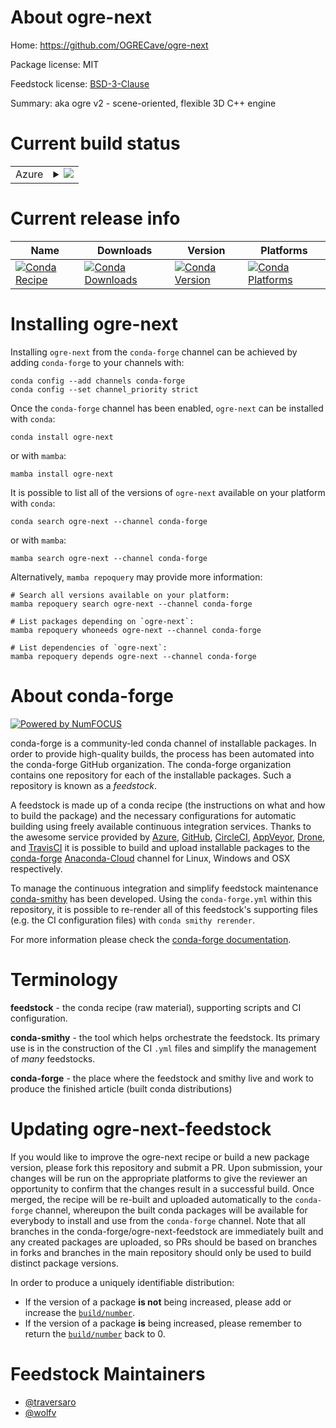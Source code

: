 About ogre-next
===============

Home: https://github.com/OGRECave/ogre-next

Package license: MIT

Feedstock license: [BSD-3-Clause](https://github.com/conda-forge/ogre-next-feedstock/blob/main/LICENSE.txt)

Summary: aka ogre v2 - scene-oriented, flexible 3D C++ engine

Current build status
====================


<table>
    
  <tr>
    <td>Azure</td>
    <td>
      <details>
        <summary>
          <a href="https://dev.azure.com/conda-forge/feedstock-builds/_build/latest?definitionId=16516&branchName=main">
            <img src="https://dev.azure.com/conda-forge/feedstock-builds/_apis/build/status/ogre-next-feedstock?branchName=main">
          </a>
        </summary>
        <table>
          <thead><tr><th>Variant</th><th>Status</th></tr></thead>
          <tbody><tr>
              <td>linux_64</td>
              <td>
                <a href="https://dev.azure.com/conda-forge/feedstock-builds/_build/latest?definitionId=16516&branchName=main">
                  <img src="https://dev.azure.com/conda-forge/feedstock-builds/_apis/build/status/ogre-next-feedstock?branchName=main&jobName=linux&configuration=linux_64_" alt="variant">
                </a>
              </td>
            </tr><tr>
              <td>osx_64</td>
              <td>
                <a href="https://dev.azure.com/conda-forge/feedstock-builds/_build/latest?definitionId=16516&branchName=main">
                  <img src="https://dev.azure.com/conda-forge/feedstock-builds/_apis/build/status/ogre-next-feedstock?branchName=main&jobName=osx&configuration=osx_64_" alt="variant">
                </a>
              </td>
            </tr><tr>
              <td>win_64</td>
              <td>
                <a href="https://dev.azure.com/conda-forge/feedstock-builds/_build/latest?definitionId=16516&branchName=main">
                  <img src="https://dev.azure.com/conda-forge/feedstock-builds/_apis/build/status/ogre-next-feedstock?branchName=main&jobName=win&configuration=win_64_" alt="variant">
                </a>
              </td>
            </tr>
          </tbody>
        </table>
      </details>
    </td>
  </tr>
</table>

Current release info
====================

| Name | Downloads | Version | Platforms |
| --- | --- | --- | --- |
| [![Conda Recipe](https://img.shields.io/badge/recipe-ogre--next-green.svg)](https://anaconda.org/conda-forge/ogre-next) | [![Conda Downloads](https://img.shields.io/conda/dn/conda-forge/ogre-next.svg)](https://anaconda.org/conda-forge/ogre-next) | [![Conda Version](https://img.shields.io/conda/vn/conda-forge/ogre-next.svg)](https://anaconda.org/conda-forge/ogre-next) | [![Conda Platforms](https://img.shields.io/conda/pn/conda-forge/ogre-next.svg)](https://anaconda.org/conda-forge/ogre-next) |

Installing ogre-next
====================

Installing `ogre-next` from the `conda-forge` channel can be achieved by adding `conda-forge` to your channels with:

```
conda config --add channels conda-forge
conda config --set channel_priority strict
```

Once the `conda-forge` channel has been enabled, `ogre-next` can be installed with `conda`:

```
conda install ogre-next
```

or with `mamba`:

```
mamba install ogre-next
```

It is possible to list all of the versions of `ogre-next` available on your platform with `conda`:

```
conda search ogre-next --channel conda-forge
```

or with `mamba`:

```
mamba search ogre-next --channel conda-forge
```

Alternatively, `mamba repoquery` may provide more information:

```
# Search all versions available on your platform:
mamba repoquery search ogre-next --channel conda-forge

# List packages depending on `ogre-next`:
mamba repoquery whoneeds ogre-next --channel conda-forge

# List dependencies of `ogre-next`:
mamba repoquery depends ogre-next --channel conda-forge
```


About conda-forge
=================

[![Powered by
NumFOCUS](https://img.shields.io/badge/powered%20by-NumFOCUS-orange.svg?style=flat&colorA=E1523D&colorB=007D8A)](https://numfocus.org)

conda-forge is a community-led conda channel of installable packages.
In order to provide high-quality builds, the process has been automated into the
conda-forge GitHub organization. The conda-forge organization contains one repository
for each of the installable packages. Such a repository is known as a *feedstock*.

A feedstock is made up of a conda recipe (the instructions on what and how to build
the package) and the necessary configurations for automatic building using freely
available continuous integration services. Thanks to the awesome service provided by
[Azure](https://azure.microsoft.com/en-us/services/devops/), [GitHub](https://github.com/),
[CircleCI](https://circleci.com/), [AppVeyor](https://www.appveyor.com/),
[Drone](https://cloud.drone.io/welcome), and [TravisCI](https://travis-ci.com/)
it is possible to build and upload installable packages to the
[conda-forge](https://anaconda.org/conda-forge) [Anaconda-Cloud](https://anaconda.org/)
channel for Linux, Windows and OSX respectively.

To manage the continuous integration and simplify feedstock maintenance
[conda-smithy](https://github.com/conda-forge/conda-smithy) has been developed.
Using the ``conda-forge.yml`` within this repository, it is possible to re-render all of
this feedstock's supporting files (e.g. the CI configuration files) with ``conda smithy rerender``.

For more information please check the [conda-forge documentation](https://conda-forge.org/docs/).

Terminology
===========

**feedstock** - the conda recipe (raw material), supporting scripts and CI configuration.

**conda-smithy** - the tool which helps orchestrate the feedstock.
                   Its primary use is in the construction of the CI ``.yml`` files
                   and simplify the management of *many* feedstocks.

**conda-forge** - the place where the feedstock and smithy live and work to
                  produce the finished article (built conda distributions)


Updating ogre-next-feedstock
============================

If you would like to improve the ogre-next recipe or build a new
package version, please fork this repository and submit a PR. Upon submission,
your changes will be run on the appropriate platforms to give the reviewer an
opportunity to confirm that the changes result in a successful build. Once
merged, the recipe will be re-built and uploaded automatically to the
`conda-forge` channel, whereupon the built conda packages will be available for
everybody to install and use from the `conda-forge` channel.
Note that all branches in the conda-forge/ogre-next-feedstock are
immediately built and any created packages are uploaded, so PRs should be based
on branches in forks and branches in the main repository should only be used to
build distinct package versions.

In order to produce a uniquely identifiable distribution:
 * If the version of a package **is not** being increased, please add or increase
   the [``build/number``](https://docs.conda.io/projects/conda-build/en/latest/resources/define-metadata.html#build-number-and-string).
 * If the version of a package **is** being increased, please remember to return
   the [``build/number``](https://docs.conda.io/projects/conda-build/en/latest/resources/define-metadata.html#build-number-and-string)
   back to 0.

Feedstock Maintainers
=====================

* [@traversaro](https://github.com/traversaro/)
* [@wolfv](https://github.com/wolfv/)

